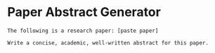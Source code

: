 # Paper Abstract Generator

`The following is a research paper: [paste paper]`

`Write a concise, academic, well-written abstract for this paper.`
